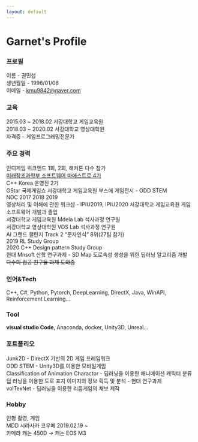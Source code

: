 ```yaml
---
layout: default
---
```


# Garnet's Profile

### 프로필
이름 - 권민섭<br>
생년월일 - 1996/01/06<br>
이메일 - kmu9842@naver.com<br>

### 교육
2015.03 ~ 2018.02 서강대학교 게임교육원<br>
2018.03 ~ 2020.02 서강대학교 영상대학원<br>
자격증 - 게임프로그래밍전문가<br>

### 주요 경력
인디게임 위크앤드 1회, 2회, 해커톤 다수 참가<br>
[미래창조과학부 소프트웨어 마에스트로 4기](https://swm.recruiter.co.kr/appsite/company/index)<br>
C++ Korea 운영진 2기<br>
GStar 국제게임쇼 서강대학교 게임교육원 부스에 게임전시 - ODD STEM<br>
NDC 2017 2018 2019<br>
영상처리 및 이해에 관한 워크샵 - IPIU2019, IPIU2020
서강대학교 게임교육원 게임소프트웨어 개발과 졸업<br>
서강대학교 게임교육원 Mdeia Lab 석사과정 연구원<br>
서강대학교 영상대학원 VDS Lab 석사과정 연구원<br>
AI 그랜드 챌린지 Track 2 “문자인식” 8위(27팀 참가)<br>
2019 RL Study Group<br>
2020 C++ Design pattern Study Group<br>
현대 Mnsoft 산학 연구과제 - SD Map 도로속성 생성을 위한 딥러닝 알고리즘 개발<br>
~~다수의 컴공 친구들 과제 도와줌~~<br>

### 언어&Tech 
C++, C#, Python, Pytorch, DeepLearning, DirectX, Java, WinAPI, Reinforcement Learning...
### Tool
**visual studio Code**, Anaconda, docker, Unity3D, Unreal...

### 포트폴리오
Junk2D    - DirectX 기반의 2D 게임 프레임워크<br>
ODD STEM  - Unity3D를 이용한 모바일게임<br>
Classification of Animation Charactor - 딥러닝을 이용한 애니메이션 캐릭터 분류<br>
딥 러닝을 이용한 도로 표지 이미지의 정보 획득 및 분석 - 현대 연구과제<br>
volTexNet - 딥러닝을 이용한 리듬게임의 채보 제작<br>

### Hobby
인형 촬영, 게임<br>
MDD 시라사카 코우메 2019.02.19 ~<br>
카메라 캐논 450D -> 캐논 EOS M3 <br>


